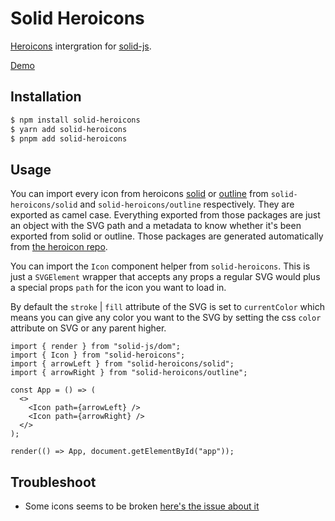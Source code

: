 # Solid Heroicons

[Heroicons](https://github.com/tailwindlabs/heroicons) intergration for [solid-js](https://github.com/ryansolid/solid).

[Demo](https://codesandbox.io/s/solid-heroicons-f26s1?file=/src/index.tsx)

## Installation

```bash
$ npm install solid-heroicons
$ yarn add solid-heroicons
$ pnpm add solid-heroicons
```

## Usage

You can import every icon from heroicons [solid](https://github.com/tailwindlabs/heroicons/tree/master/solid) or [outline](https://github.com/tailwindlabs/heroicons/tree/master/outline) from `solid-heroicons/solid` and `solid-heroicons/outline` respectively. They are exported as camel case. Everything exported from those packages are just an object with the SVG path and a metadata to know whether it's been exported from solid or outline.
Those packages are generated automatically from [the heroicon repo](https://github.com/tailwindlabs/heroicons).

You can import the `Icon` component helper from `solid-heroicons`. This is just a `SVGElement` wrapper that accepts any props a regular SVG would plus a special props `path` for the icon you want to load in.

By default the `stroke` | `fill` attribute of the SVG is set to `currentColor` which means you can give any color you want to the SVG by setting the css `color` attribute on SVG or any parent higher.

```tsx
import { render } from "solid-js/dom";
import { Icon } from "solid-heroicons";
import { arrowLeft } from "solid-heroicons/solid";
import { arrowRight } from "solid-heroicons/outline";

const App = () => (
  <>
    <Icon path={arrowLeft} />
    <Icon path={arrowRight} />
  </>
);

render(() => App, document.getElementById("app"));
```

## Troubleshoot

- Some icons seems to be broken [here's the issue about it](https://github.com/tailwindlabs/heroicons/issues/93)
